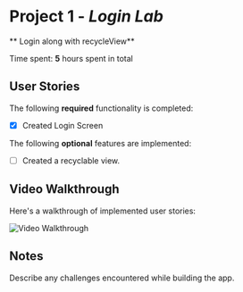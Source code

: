 # Project 1 - *Login Lab*

** Login along with recycleView** 

Time spent: **5** hours spent in total

## User Stories

The following **required** functionality is completed:

* [X] Created Login Screen


The following **optional** features are implemented:

* [ ] Created a recyclable view.


## Video Walkthrough

Here's a walkthrough of implemented user stories:

<img src='https://github.com/senthilag/PersonalRepo/tree/master/LoginScreen.gif' title='Video Walkthrough' width='' alt='Video Walkthrough' />

## Notes

Describe any challenges encountered while building the app.
